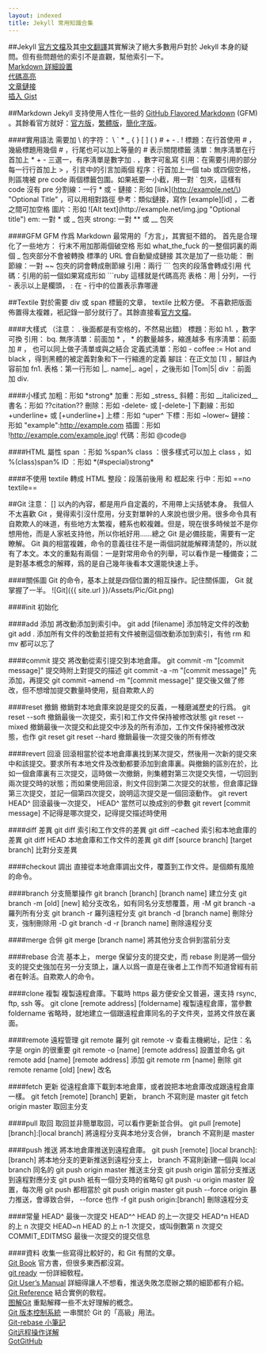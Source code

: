 ```yaml
---
layout: indexed
title: Jekyll 常用知識合集
---
```

##Jekyll
<a href="http://jekyllrb.com/docs/home/" rel="external">官方文檔</a>及其<a href="http://jekyllcn.com/docs/home/" rel="external">中文翻譯</a>其實解決了絕大多數用戶對於 Jekyll 本身的疑問。但有些問題他的索引不是直觀，幫他索引一下。  
<a href="http://jekyllrb.com/docs/configuration/#markdown-options" rel="external">Markdown 詳細設置</a>  
<a href="http://jekyllrb.com/docs/templates/#code-snippet-highlighting" rel="external">代碼高亮</a>  
<a href="http://jekyllrb.com/docs/templates/#post-url" rel="external">文章鏈接</a>  
<a href="http://jekyllrb.com/docs/templates/#gist" rel="external">插入 Gist</a>  

##Markdown
Jekyll 支持使用人性化一些的 <a href="https://help.github.com/articles/github-flavored-markdown/" rel="external">GitHub Flavored Markdown</a> (GFM) 。其餘看官方就好：<a href="http://daringfireball.net/projects/markdown/syntax" rel="external">官方版</a>，<a href="http://markdown.tw/" rel="external">繁體版</a>，<a href="http://wowubuntu.com/markdown/" rel="external">簡化字版</a>。

####實用語法
需要加 \\ 的字符： \\ \` \* \_ \{ \} \[ \] \( \) \# \+ \- \. \!
標題：在行首使用 \# ，幾級標題用幾個 \# ，行尾也可以加上等量的 \# 表示關閉標籤
淸單：無序淸單在行首加上 \* \+ \- 三選一，有序淸單是數字加 \. ，數字可亂寫
引用：在需要引用的部分每一行行首加上 \> ，引言中的引言加兩個
程序：行首加上一個 tab 或四個空格，則區塊被 pre code 兩個標籤包圍。如果衹要一小截，用一對 \` 包夾，這樣有 code 沒有 pre
分割線：一行 * 或 -
鏈接：形如 \[link\]\(http://example.net/\) \"Optional Title\" ，可以用相對路徑
參考：類似鏈接，寫作 \[example\]\[id\] ，二者之間可加空格
圖片：形如 \!\[Alt text\]\(http://example\.net/img\.jpg \"Optional title\"\)
em: 一對 \* 或 \_ 包夾
strong: 一對 \*\* 或 \_\_ 包夾

####GFM
GFM 作爲 Markdown 最常用的「方言」，其實挺不錯的。
首先是合理化了一些地方：
行末不用加那兩個破空格
形如 what\_the\_fuck 的一整個詞裏的兩個 _ 包夾部分不會被轉換
標準的 URL 會自動變成鏈接
其次是加了一些功能：
刪節線：一對 ~~ 包夾的詞會轉成刪節線
引用：兩行 \`\`\` 包夾的段落會轉成引用
代碼：引用的前一個如果寫成形如 \`\`\`ruby 這樣就是代碼高亮
表格：用 | 分列，一行 - 表示以上是欄頭， : 在 - 行中的位置表示靠哪邊

##Textile
對於需要 div 或 span 標籤的文章， textile 比較方便。
不喜歡把版面佈置得太複雜，衹記錄一部分就行了。其餘直接看<a href="http://redcloth.org/textile" rel="external">官方文檔</a>。

####大樣式
（注意： . 後面都是有空格的，不然易出錯）
標題：形如 h1. ，數字可換
引用： bq.
無序淸單：前面加 \* ， \* 的數量越多，縮進越多
有序淸單：前面加 # ， 也可以同上做子淸單或與之結合
定義式淸單：形如 - coffee := Hot and black ，得到黑體的被定義對象和下一行縮進的定義
腳註：在正文加 \[1\] ，腳註內容前加 fn1. 
表格：第一行形如 |\_. name|\_. age| ，之後形如 |Tom|5|
div ：前面加 div. 

####小樣式
加粗：形如 \*strong\*
加重：形如 \_stress\_
斜體：形如 \_\_italicized__
書名：形如 ??citation??
刪除：形如 -delete- 或 [-delete-]
下劃線：形如 +underline+ 或 [+underline+]
上標：形如 ^uper^
下標：形如 ~lower~
鏈接：形如 \"example\":http://example.com
插圖：形如 !http://example.com/example.jpg!
代碼：形如 @code@

####HTML 屬性
span ：形如 %span%
class ：很多樣式可以加上 class ，如 %(class)span%
ID ：形如 \*(\#special)strong\*

####不使用 textile 轉成 HTML
整段：段落前後用 <notextile> 和 </notextile> 框起來
行中：形如 ==no textile==

##Git
注意： [] 以內的內容，都是用戶自定義的，不用帶上尖括號本身。
我個人不太喜歡 Git ，覺得索引沒什麼用，分支對單幹的人來說也很少用。很多命令具有自欺欺人的味道，有些地方太繁複，體系也較複雜。但是，現在很多時候並不是你想用他，而是人家衹支持他，所以你衹好用……總之 Git 是必備技能，需要有一定瞭解。
Git 眞的相當複雜，命令的意義往往不是一兩個詞就能解釋淸楚的，所以就有了本文。本文的重點有兩個：一是對常用命令的列舉，可以看作是一種備查；二是對基本槪念的解釋，爲的是自己幾年後看本文還能快速上手。

####關係圖
Git 的命令，基本上就是四個位置的相互操作。記住關係圖， Git 就掌握了一半。
![Git]({{ site.url }}/Assets/Pic/Git.png)

####init 初始化

####add 添加
將改動添加到索引中。
git add [filename] 添加特定文件的改動
git add . 添加所有文件的改動並把有文件被刪這個改動添加到索引，有他 rm 和 mv 都可以忘了

####commit 提交
將改動從索引提交到本地倉庫。
git commit -m \"\[commit message\]\" 提交時附上對提交的描述
git commit -a -m \"\[commit message\]\" 先添加，再提交
git commit –amend -m \"\[commit message\]\" 提交後又做了修改，但不想增加提交數量時使用，挺自欺欺人的

####reset 撤銷
撤銷對本地倉庫來說是提交的反義，一種磨滅歷史的行爲。
git reset --soft 撤銷最後一次提交，索引和工作文件保持被修改狀態
git reset --mixed 撤銷最後一次提交和此提交中涉及的所有添加，工作文件保持被修改狀態，也作 git reset
git reset --hard 撤銷最後一次提交後的所有修改

####revert 回滾
回滾相當於從本地倉庫裏找到某次提交，然後用一次新的提交來中和該提交。要求所有本地文件及改動都要添加到倉庫裏。與撤銷的區別在於，比如一個倉庫裏有三次提交，這時做一次撤銷，則集體對第三次提交失憶，一切回到兩次提交時的狀態；而如果使用回滾，則文件回到第二次提交的狀態，但倉庫記錄第三次提交，並記一個第四次提交，說明這次提交是一個回滾動作。
git revert HEAD^ 回滾最後一次提交， HEAD^ 當然可以換成別的參數
git revert \[commit message\] 不記得是哪次提交，記得提交描述時使用

####diff 差異
git diff 索引和工作文件的差異
git diff –cached 索引和本地倉庫的差異
git diff HEAD 本地倉庫和工作文件的差異
git diff \[source branch\] \[target branch\] 比對分支差異

####checkout 調出
直接從本地倉庫調出文件，覆蓋到工作文件。是個頗有風險的命令。

####branch 分支簡單操作
git branch \[branch\] \[branch name\] 建立分支
git branch \-m \[old\] \[new\] 給分支改名，如有同名分支想覆蓋，用 \-M
git branch \-a 羅列所有分支
git branch \-r 羅列遠程分支
git branch \-d \[branch name\] 刪除分支，強制刪除用 \-D
git branch \-d \-r \[branch name\] 刪除遠程分支

####merge 合倂
git merge \[branch name\] 將其他分支合倂到當前分支

####rebase 合流
基本上， merge 保留分支的提交史，而 rebase 則是將一個分支的提交史強加在另一分支頭上，讓人以爲一直是在後者上工作而不知道曾經有前者在幹活。自欺欺人的命令。

####clone 複製
複製遠程倉庫。下載時 https 最方便安全又普遍，還支持 rsync, ftp, ssh 等。
git clone \[remote address\] \[foldername\] 複製遠程倉庫，當參數 foldername 省略時，就地建立一個跟遠程倉庫同名的子文件夾，並將文件放在裏面。

####remote 遠程管理
git remote 羅列
git remote \-v 查看主機網址，記住：名字是 orgin 的很重要
git remote \-o \[name\] \[remote address\] 設置並命名
git remote add \[name\] \[remote address\] 添加
git remote rm \[name\] 刪除
git remote rename \[old\] \[new\] 改名

####fetch 更新
從遠程倉庫下載到本地倉庫，或者說把本地倉庫改成跟遠程倉庫一樣。
git fetch \[remote\] \[branch\] 更新， branch 不寫則是 master
git fetch origin master 取回主分支

####pull 取回
取回並非簡單取回，可以看作更新並合倂。
git pull \[remote\] \[branch\]\:\[local branch\] 將遠程分支與本地分支合倂， branch 不寫則是 master

####push 推送
將本地倉庫推送到遠程倉庫。
git push \[remote\] \[local branch\]\:\[branch\] 將本地分支的更新推送到遠程分支上， branch 不寫則新建一個與 local branch 同名的
git push origin master 推送主分支
git push origin 當前分支推送到遠程對應分支
git push 衹有一個分支時的省略句
git push \-u origin master 設置，每次用 git push 都相當於 git push origin master
git push \-\-force origin 暴力推送，會導致合倂， \-\-force 也作 \-f
git push origin\:\[branch\] 刪除遠程分支

####常量
HEAD^ 最後一次提交
HEAD^^ HEAD 的上一次提交
HEAD^n HEAD 的上 n 次提交
HEAD~n HEAD 的上 n-1 次提交，或叫倒數第 n 次提交
COMMIT_EDITMSG 最後一次提交的提交信息

####資料
收集一些寫得比較好的，和 Git 有關的文章。  
<a href="http://git-scm.com/book" rel="external">Git Book</a> 官方書，但很多東西都沒寫。<br />
<a href="http://gitready.com/" rel="external">git ready</a> 一份詳細敎程。<br />
<a href="https://www.kernel.org/pub/software/scm/git/docs/user-manual.html" rel="external">Git User’s Manual</a> 詳細得讓人不想看，推送失敗怎麼辦之類的細節都有介紹。<br />
<a href="http://gitref.org/" rel="external">Git Reference</a> 結合實例的敎程。<br />
<a href="http://marklodato.github.io/visual-git-guide/index-zh-cn.html" rel="external">图解Git</a> 重點解釋一些不太好理解的槪念。<br />
<a href="http://ihower.tw/git/" rel="external">Git 版本控制系統</a> 一串關於 Git 的「高級」用法。<br />
<a href="http://blog.yorkxin.org/posts/2011/07/29/git-rebase" rel="external">Git-rebase 小筆記</a><br />
<a href="http://www.ruanyifeng.com/blog/2014/06/git_remote.html" rel="external">Git远程操作详解</a><br />
<a href="http://www.worldhello.net/gotgithub/index.html" rel="external">GotGitHub</a>